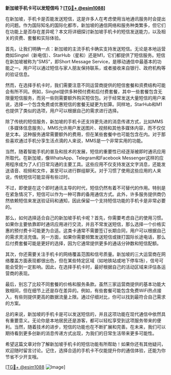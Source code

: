 **新加坡手机卡可以发短信吗？[[TG💪+ @esim1088](https://t.me/s/esim1088)]**

在新加坡，手机卡是否能发送短信，这是许多人在考虑使用当地通讯服务时会提出的问题。作为国际知名的国际化都市，新加坡的通信网络和服务种类繁多，但它们在功能上是否存在差异呢？本文将详细探讨新加坡手机卡的短信发送能力，以及相关的资费、套餐和实际体验。

首先，让我们明确一点：新加坡的主流手机卡确实支持发送短信。无论是本地运营商如Singtel（新电信）、StarHub（星和）还是M1，它们都提供了短信服务。短信在新加坡被称为“SMS”，即Short Message Service，是移动通信中最基本的功能之一。用户可以通过短信与家人朋友保持联系，或者接收来自银行、政府机构等的验证信息。

然而，在选择手机卡时，我们需要注意不同运营商提供的短信套餐和资费结构可能会有所不同。例如，Singtel提供多种预付费和后付费套餐，其中一些套餐包含无限量短信服务，而另一些则需要额外购买短信包。对于经常发送大量短信的用户来说，选择一个包含免费或优惠短信的套餐无疑更为划算。同样地，StarHub和M1也提供了类似的选项，用户可以根据自己的需求进行选择。

除了传统的短信服务，新加坡的手机卡还支持更先进的消息传递方式，比如MMS（多媒体信息服务）。MMS允许用户发送图片、视频和其他多媒体内容，而不仅仅是文本。这种服务通常需要额外的费用，但在某些套餐中也可能包含在内。对于那些喜欢通过手机分享生活点滴的人来说，MMS是一个非常实用的功能。

当然，随着智能手机的普及和技术的发展，短信的重要性已经逐渐被即时通讯应用所取代。在新加坡，像WhatsApp、Telegram和Facebook Messenger这样的应用程序成为了人们日常沟通的主要工具。这些应用不仅支持发送文字消息，还能发送语音、视频和文件，甚至可以进行群组聊天。对于习惯了使用这些应用的人来说，传统短信可能显得有些过时。

不过，即使是在这个即时通讯主导的时代，短信仍然有着不可替代的作用。特别是在紧急情况下，短信可以作为一种可靠的备用通信方式。此外，许多服务提供商仍然依赖短信来发送验证码和通知，因此保留一个支持短信功能的手机卡是非常必要的。

那么，如何选择适合自己的新加坡手机卡呢？首先，你需要考虑自己的使用习惯。如果你主要依靠即时通讯应用进行交流，并且不常发送短信，那么选择一个价格实惠的预付费卡可能更为合适。这类卡通常不需要签订长期合同，用户可以根据自己的需求灵活充值。另一方面，如果你需要频繁发送短信或拨打国际长途电话，那么后付费套餐可能是更好的选择，因为它通常提供更多的通话分钟数和短信配额。

其次，你还需要关注手机卡的网络覆盖范围和信号质量。新加坡的三大运营商在网络覆盖方面表现都很出色，但在某些特定区域（如地铁站或地下停车场），信号可能会受到一定影响。因此，在选择手机卡时，最好根据自己的活动区域来评估各运营商的表现。

最后，别忘了比较不同套餐的价格和服务条款。虽然三家运营商提供的基本功能大致相同，但在细节上还是存在差异的。例如，有些套餐可能包含免费WiFi热点接入，有些则提供更高的数据流量上限。通过仔细对比，你可以找到最符合自己需求的方案。

总的来说，新加坡的手机卡是可以发送短信的，并且这项功能在现代通信中依然具有重要意义。无论你是本地居民还是游客，都可以轻松享受到这项服务带来的便利。当然，随着技术的进步，短信的功能也在不断扩展和完善。在未来，我们可以期待看到更多创新的消息传递方式出现，为我们的日常生活带来更多可能性。

希望这篇文章对你了解新加坡手机卡的短信功能有所帮助！如果你还有其他疑问，欢迎随时留言讨论。记住，选择合适的手机卡不仅能提升你的通信体验，还能为你节省不少开支哦。

[[TG💪+ @esim1088](https://t.me/s/esim1088) ![Image](https://i.postimg.cc/4NQfJmqS/Snipaste-2025-05-13-00-14-12.png)]